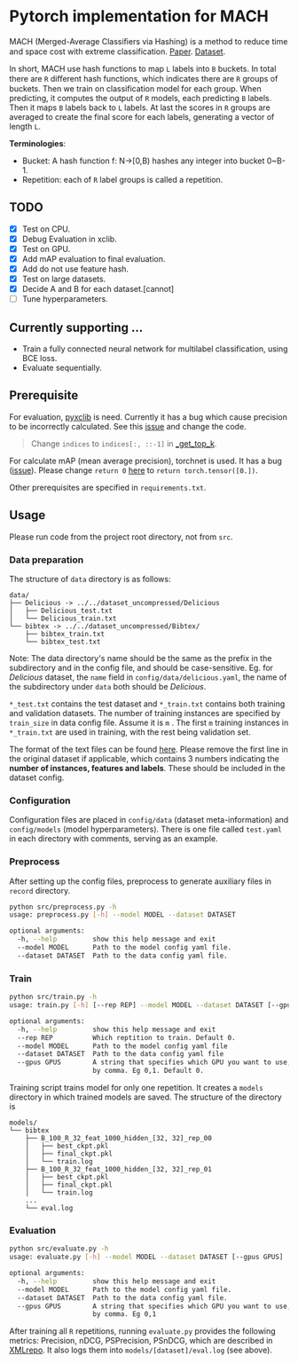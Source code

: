 # Pytorch implementation for MACH



MACH (Merged-Average Classiﬁers via Hashing) is a method to reduce time and space cost with extreme classification. [Paper](https://arxiv.org/abs/1910.13830). [Dataset](http://manikvarma.org/downloads/XC/XMLRepository.html).

In short, MACH use hash functions to map `L` labels into `B` buckets. In total there are `R` diﬀerent hash functions, which indicates there are `R` groups of buckets. Then we train on classification model for each group. When predicting, it computes the output of `R` models, each predicting `B` labels. Then it maps `B` labels back to `L` labels. At last the scores in `R` groups are averaged to create the final score for each labels, generating a vector of length `L`.

**Terminologies**: 

- Bucket: A hash function f: N->[0,B) hashes any integer into bucket 0~B-1. 
- Repetition: each of `R` label groups is called a repetition.



## TODO

- [x] Test on CPU.
- [x] Debug Evaluation in xclib.
- [x] Test on GPU.
- [x] Add mAP evaluation to final evaluation.
- [x] Add do not use feature hash.
- [x] Test on large datasets.
- [x] Decide A and B for each dataset.[cannot]
- [ ] Tune hyperparameters.

## Currently supporting ...

- Train a fully connected neural network for multilabel classification, using BCE loss.
- Evaluate  sequentially.

## Prerequisite

For evaluation, [pyxclib](https://github.com/kunaldahiya/pyxclib) is need. Currently it has a bug which cause precision to be incorrectly calculated. See this [issue](https://github.com/kunaldahiya/pyxclib/issues/5) and change the code.

> Change `indices` to `indices[:, ::-1]` in [_get_top_k](https://github.com/kunaldahiya/pyxclib/blob/e1100a4013ad9edbfde1524093916a4d870d9a3e/xclib/evaluation/xc_metrics.py#L117).

For calculate mAP (mean average precision), torchnet is used. It has a bug ([issue](https://github.com/pytorch/tnt/issues/134)). Please change `return 0` [here](https://github.com/pytorch/tnt/blob/013e9fed1bebb6b0e9ef89fd47e5edd017c60cfe/torchnet/meter/apmeter.py#L109) to `return torch.tensor([0.])`.

Other prerequisites are specified in `requirements.txt`.



## Usage

Please run code from the project root directory, not from `src`.

### Data preparation

The structure of `data` directory is as follows:

```
data/
├── Delicious -> ../../dataset_uncompressed/Delicious
│   ├── Delicious_test.txt
│   └── Delicious_train.txt
└── bibtex -> ../../dataset_uncompressed/Bibtex/
    ├── bibtex_train.txt
    └── bibtex_test.txt
```

Note: The data directory\'s name should be the same as the prefix in the subdirectory and in the config file, and should be case-sensitive. Eg. for *Delicious* dataset, the `name` field in `config/data/delicious.yaml`, the name of the subdirectory under `data` both should be *Delicious*.

`*_test.txt` contains the test dataset and `*_train.txt` contains both training and validation datasets. The number of training instances are specified by `train_size` in data config file. Assume it is `m` . The first `m` training instances in `*_train.txt` are used in training, with the rest being validation set.

The format of the text files can be found [here](http://manikvarma.org/downloads/XC/XMLRepository.html). Please remove the first line in the original dataset if applicable, which contains 3 numbers indicating the **number of instances, features and labels**. These should be included in the dataset config.

### Configuration

Configuration files are placed in `config/data` (dataset meta-information) and `config/models` (model hyperparameters). There is one file called `test.yaml` in each directory with comments, serving as an example.

### Preprocess

After setting up the config files,  preprocess to generate auxiliary files in `record` directory.

```bash
python src/preprocess.py -h
usage: preprocess.py [-h] --model MODEL --dataset DATASET

optional arguments:
  -h, --help         show this help message and exit
  --model MODEL      Path to the model config yaml file.
  --dataset DATASET  Path to the data config yaml file.
```



### Train

```bash
python src/train.py -h
usage: train.py [-h] [--rep REP] --model MODEL --dataset DATASET [--gpus GPUS]

optional arguments:
  -h, --help         show this help message and exit
  --rep REP          Which reptition to train. Default 0.
  --model MODEL      Path to the model config yaml file
  --dataset DATASET  Path to the data config yaml file
  --gpus GPUS        A string that specifies which GPU you want to use, split
                     by comma. Eg 0,1. Default 0.
```

Training script trains model for only one repetition. It creates a `models` directory in which trained models are saved.  The structure of the directory is 

```
models/
└── bibtex
    ├── B_100_R_32_feat_1000_hidden_[32, 32]_rep_00
    │   ├── best_ckpt.pkl
    │   ├── final_ckpt.pkl
    │   └── train.log
    ├── B_100_R_32_feat_1000_hidden_[32, 32]_rep_01
    │   ├── best_ckpt.pkl
    │   ├── final_ckpt.pkl
    │   └── train.log
    ...
    └── eval.log
```




### Evaluation



```bash
python src/evaluate.py -h
usage: evaluate.py [-h] --model MODEL --dataset DATASET [--gpus GPUS]

optional arguments:
  -h, --help         show this help message and exit
  --model MODEL      Path to the model config yaml file.
  --dataset DATASET  Path to the data config yaml file.
  --gpus GPUS        A string that specifies which GPU you want to use, split
                     by comma. Eg 0,1
```

After training all `R` repetitions, running `evaluate.py` provides the following metrics: Precision, nDCG, PSPrecision, PSnDCG, which are described in [XMLrepo](http://manikvarma.org/downloads/XC/XMLRepository.html). It also logs them into `models/[dataset]/eval.log` (see above).